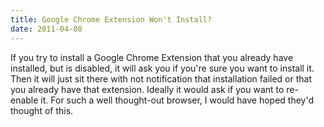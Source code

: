 ```yaml
---
title: Google Chrome Extension Won't Install?
date: 2011-04-08
---
```



If you try to install a Google Chrome Extension that you already have installed, but is disabled, it will ask you if you're sure you want to install it. Then it will just sit there with not notification that installation failed or that you already have that extension. Ideally it would ask if you want to re-enable it. For such a well thought-out browser, I would have hoped they'd thought of this.


  